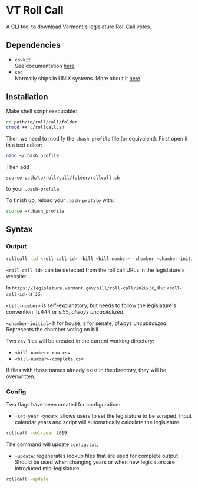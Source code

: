 # VT Roll Call

A CLI tool to download Vermont's legislature Roll Call votes.

## Dependencies

- `csvkit`  
See documentation [here](https://csvkit.readthedocs.io/en/latest/)
- `sed`  
Normally ships in UNIX systems. More about it [here](https://www.gnu.org/software/sed/).

## Installation

Make shell script executable:
```bash
cd path/to/roll/call/folder
chmod +x ./rollcall.sh
```

Then we need to modify the `.bash-profile` file (or equivalent).
First open it in a text editor:
```bash
nano ~/.bash_profile
```
Then add
```nano
source path/to/roll/call/folder/rollcall.sh
```
to your `.bash-profile`.

To finish up, reload your `.bash-profile` with:
```bash
source ~/.bash_profile
```

## Syntax

### Output

```bash
rollcall -id <roll-call-id> -bill <bill-number> -chamber <chamber-initial>
```

`<roll-call-id>` can be detected from the roll call URLs in the legislature's website:

In `https://legislature.vermont.gov/bill/roll-call/2020/36`, the `<roll-call-id>` is 36.

`<bill-number>` is self-explanatory, but needs to follow the legislature's convention:
h.444 or s.55, *always uncapitalized*.

`<chamber-initial>` h for house, s for senate, *always uncapitalized*. Represents the chamber voting on bill.

Two `csv` files will be created in the current working directory:

- `<bill-number>-raw.csv`
- `<bill-number>-complete.csv`

If files with those names already exist in the directory, they will be overwritten.

### Config

Two flags have been created for configuration:

- `-set-year <year>`: allows users to set the legislature to be scraped. Input calendar years and script will automatically calculate the legislature.
```bash
rollcall -set-year 2019
```
The command will update `config.txt`.

- `-update`: regenerates lookup files that are used for complete output. Should be used when changing years or when new legislators are introduced mid-legislature.
```bash
rollcall -update
```
